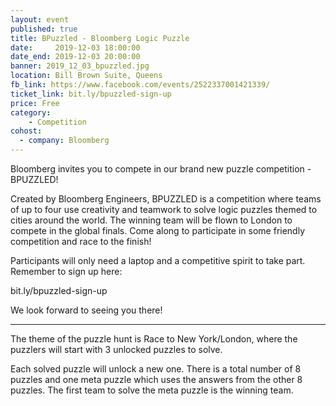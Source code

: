 ```yaml
---
layout: event
published: true
title: BPuzzled - Bloomberg Logic Puzzle
date:     2019-12-03 18:00:00
date_end: 2019-12-03 20:00:00
banner: 2019_12_03_bpuzzled.jpg
location: Bill Brown Suite, Queens
fb_link: https://www.facebook.com/events/2522337001421339/
ticket_link: bit.ly/bpuzzled-sign-up
price: Free
category:
    - Competition
cohost:
  - company: Bloomberg
---
```


Bloomberg invites you to compete in our brand new puzzle competition - BPUZZLED!

Created by Bloomberg Engineers, BPUZZLED is a competition where teams of up to four use creativity and teamwork to solve logic puzzles themed to cities around the world. The winning team will be flown to London to compete in the global finals. Come along to participate in some friendly competition and race to the finish!

Participants will only need a laptop and a competitive spirit to take part. Remember to sign up here:

bit.ly/bpuzzled-sign-up

We look forward to seeing you there!

<hr/>

The theme of the puzzle hunt is Race to New York/London, where the puzzlers will start with 3 unlocked puzzles to solve.

Each solved puzzle will unlock a new one. There is a total number of 8 puzzles and one meta puzzle which uses the answers from the other 8 puzzles. The first team to solve the meta puzzle is the winning team.

